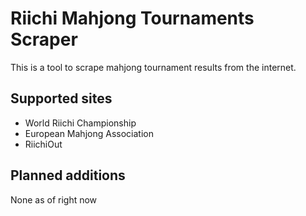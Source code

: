 # Riichi Mahjong Tournaments Scraper
This is a tool to scrape mahjong tournament results from the internet.

## Supported sites
- World Riichi Championship
- European Mahjong Association
- RiichiOut

## Planned additions
None as of right now
